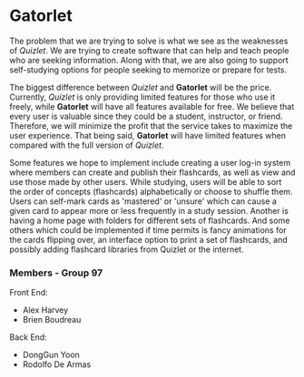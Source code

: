# Gatorlet

The problem that we are trying to solve is what we see as the weaknesses of *Quizlet*. We are trying to create software that can help and teach people who are seeking information. Along with that, we are also going to support self-studying options for people seeking to memorize or prepare for tests.  

The biggest difference between *Quizlet* and **Gatorlet** will be the price. Currently, *Quizlet* is only providing limited features for those who use it freely, while **Gatorlet** will have all features available for free. We believe that every user is valuable since they could be a student, instructor, or friend. Therefore, we will minimize the profit that the service takes to maximize the user experience. That being said, **Gatorlet** will have limited features when compared with the full version of *Quizlet*.

Some features we hope to implement include creating a user log-in system where members can create and publish their flashcards, as well as view and use those made by other users.  While studying, users will be able to sort the order of concepts (flashcards) alphabetically or choose to shuffle them. Users can self-mark cards as 'mastered' or 'unsure' which can cause a given card to appear more or less frequently in a study session. Another is having a home page with folders for different sets of flashcards. And some others which could be implemented if time permits is fancy animations for the cards flipping over, an interface option to print a set of flashcards, and possibly adding flashcard libraries from Quizlet or the internet.

### Members - Group 97

Front End:
- Alex Harvey
- Brien Boudreau

Back End:
- DongGun Yoon
- Rodolfo De Armas
